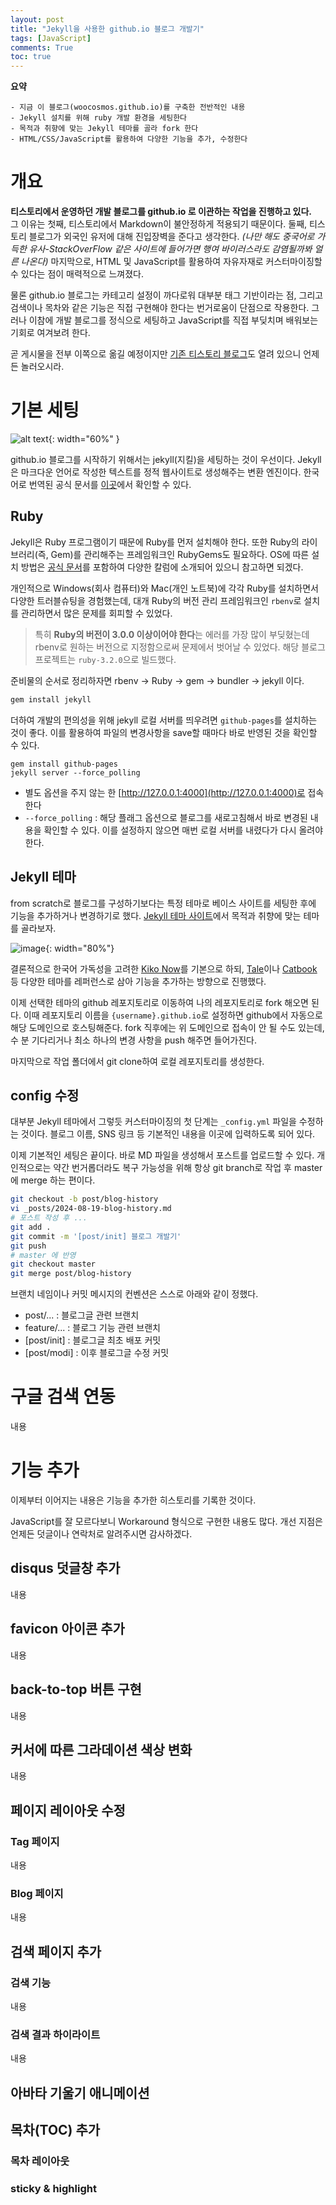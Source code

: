 ```yaml
---
layout: post
title: "Jekyll을 사용한 github.io 블로그 개발기"
tags: [JavaScript]
comments: True
toc: true
---
```


**요약**
```
- 지금 이 블로그(woocosmos.github.io)를 구축한 전반적인 내용
- Jekyll 설치를 위해 ruby 개발 환경을 세팅한다
- 목적과 취향에 맞는 Jekyll 테마를 골라 fork 한다
- HTML/CSS/JavaScript를 활용하여 다양한 기능을 추가, 수정한다
```

# 개요

**티스토리에서 운영하던 개발 블로그를 github.io 로 이관하는 작업을 진행하고 있다.**  
그 이유는 첫째, 티스토리에서 Markdown이 불안정하게 적용되기 때문이다. 둘째, 티스토리 블로그가  외국인 유저에 대해 진입장벽을 준다고 생각한다. _(나만 해도 중국어로 가득한 유사-StackOverFlow  같은 사이트에 들어가면 행여 바이러스라도 감염될까봐 얼른 나온다)_ 마지막으로, HTML 및 JavaScript를 활용하여 자유자재로 커스터마이징할 수 있다는 점이 매력적으로 느껴졌다.  

물론 github.io 블로그는 카테고리 설정이 까다로워 대부분 태그 기반이라는 점, 그리고 검색이나 목차와 같은 기능은 직접 구현해야 한다는 번거로움이 단점으로 작용한다. 그러나 이참에 개발 블로그를 정식으로 세팅하고 JavaScript를 직접 부딪치며 배워보는 기회로 여겨보려 한다.  

곧 게시물을 전부 이쪽으로 옮길 예정이지만 [기존 티스토리 블로그](https://woo-niverse.tistory.com/)도 열려 있으니 언제든 놀러오시라.  


# 기본 세팅

![alt text](https://github.com/user-attachments/assets/fb2c6368-b119-420e-ac38-a91483aca40f){: width="60%" }

github.io 블로그를 시작하기 위해서는 jekyll(지킬)을 세팅하는 것이 우선이다. Jekyll은 마크다운 언어로 작성한 텍스트를 정적 웹사이트로 생성해주는 변환 엔진이다. 한국어로 번역된 공식 문서를 [이곳](https://jekyllrb-ko.github.io/)에서 확인할 수 있다.

## Ruby

Jekyll은 Ruby 프로그램이기 때문에 Ruby를 먼저 설치해야 한다. 또한 Ruby의 라이브러리(즉, Gem)를 관리해주는 프레임워크인 RubyGems도 필요하다. OS에 따른 설치 방법은 [공식 문서](https://jekyllrb-ko.github.io/docs/installation/)를 포함하여 다양한 칼럼에 소개되어 있으니 참고하면 되겠다.  

개인적으로 Windows(회사 컴퓨터)와 Mac(개인 노트북)에 각각 Ruby를 설치하면서 다양한 트러블슈팅을 경험했는데, 대개 Ruby의 버전 관리 프레임워크인 `rbenv`로 설치를 관리하면서 많은 문제를 회피할 수 있었다.

> 특히 **Ruby의 버전이 3.0.0 이상이어야 한다**는 에러를 가장 많이 부딪혔는데 rbenv로 원하는 버전으로 지정함으로써 문제에서 벗어날 수 있었다. 해당 블로그 프로젝트는 `ruby-3.2.0`으로 빌드했다.

준비물의 순서로 정리하자면 rbenv → Ruby → gem → bundler → jekyll 이다.  

```bash
gem install jekyll 
```

더하여 개발의 편의성을 위해 jekyll 로컬 서버를 띄우려면 `github-pages`를 설치하는 것이 좋다. 이를 활용하여 파일의 변경사항을 save할 때마다 바로 반영된 것을 확인할 수 있다.

```
gem install github-pages
jekyll server --force_polling
```
- 별도 옵션을 주지 않는 한 [http://127.0.0.1:4000](http://127.0.0.1:4000)로 접속한다
- `--force_polling` : 해당 플래그 옵션으로 블로그를 새로고침해서 바로 변경된 내용을 확인할 수 있다. 이를 설정하지 않으면 매번 로컬 서버를 내렸다가 다시 올려야 한다.


## Jekyll 테마

from scratch로 블로그를 구성하기보다는 특정 테마로 베이스 사이트를 세팅한 후에 기능을 추가하거나 변경하기로 했다. [Jekyll 테마 사이트](http://jekyllthemes.org/)에서 목적과 취향에 맞는 테마를 골라보자.

![image](https://github.com/user-attachments/assets/3f3fda0a-0307-4f87-8a3f-6faba96ebcb1){: width="80%"}

결론적으로 한국어 가독성을 고려한 [Kiko Now](https://github.com/AWEEKJ/kiko-now)를 기본으로 하되, [Tale](https://chesterhow.github.io/tale/)이나 [Catbook](https://starry99.github.io/catbook/) 등 다양한 테마를 레퍼런스로 삼아 기능을 추가하는 방향으로 진행했다.  

이제 선택한 테마의 github 레포지토리로 이동하여 나의 레포지토리로 fork 해오면 된다. 이때 레포지토리 이름을 `{username}.github.io`로 설정하면 github에서 자동으로 해당 도메인으로 호스팅해준다. fork 직후에는 위 도메인으로 접속이 안 될 수도 있는데, 수 분 기다리거나 최소 하나의 변경 사항을 push 해주면 들어가진다.

마지막으로 작업 폴더에서 git clone하여 로컬 레포지토리를 생성한다.

## config 수정

대부분 Jekyll 테마에서 그렇듯 커스터마이징의 첫 단계는 `_config.yml` 파일을 수정하는 것이다. 블로그 이름, SNS 링크 등 기본적인 내용을 이곳에 입력하도록 되어 있다.

이제 기본적인 세팅은 끝이다. 바로 MD 파일을 생성해서 포스트를 업로드할 수 있다. 개인적으로는 약간 번거롭더라도 복구 가능성을 위해 항상 git branch로 작업 후 master에 merge 하는 편이다.

```bash
git checkout -b post/blog-history
vi _posts/2024-08-19-blog-history.md
# 포스트 작성 후 ...
git add .
git commit -m '[post/init] 블로그 개발기'
git push
# master 에 반영
git checkout master
git merge post/blog-history
```

브랜치 네임이나 커밋 메시지의 컨벤션은 스스로 아래와 같이 정했다.
- post/... : 블로그글 관련 브랜치
- feature/... : 블로그 기능 관련 브랜치
- [post/init] : 블로그글 최초 배포 커밋
- [post/modi] : 이후 블로그글 수정 커밋

# 구글 검색 연동

내용

# 기능 추가

이제부터 이어지는 내용은 기능을 추가한 히스토리를 기록한 것이다.  

JavaScript를 잘 모르다보니 Workaround 형식으로 구현한 내용도 많다. 개선 지점은 언제든 덧글이나 연락처로 알려주시면 감사하겠다.

## disqus 덧글창 추가

내용

## favicon 아이콘 추가

내용

## back-to-top 버튼 구현

내용

## 커서에 따른 그라데이션 색상 변화

내용

## 페이지 레이아웃 수정
### Tag 페이지
내용

### Blog 페이지
내용

## 검색 페이지 추가
### 검색 기능
내용

### 검색 결과 하이라이트
내용

## 아바타 기울기 애니메이션

## 목차(TOC) 추가
### 목차 레이아웃
### sticky & highlight